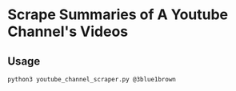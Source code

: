 # Scrape Summaries of A Youtube Channel's Videos

## Usage

```
python3 youtube_channel_scraper.py @3blue1brown
```